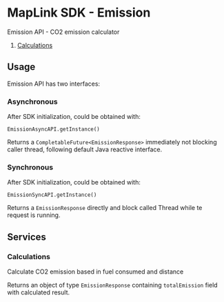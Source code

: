 # MapLink SDK - Emission

Emission API - CO2 emission calculator

1. [Calculations](#calculations)

## Usage

Emission API has two interfaces:

### Asynchronous

After SDK initialization, could be obtained with:

    EmissionAsyncAPI.getInstance()

Returns a `CompletableFuture<EmissionResponse>` immediately not blocking caller thread, following default Java reactive
interface.

### Synchronous

After SDK initialization, could be obtained with:

    EmissionSyncAPI.getInstance()

Returns a `EmissionResponse` directly and block called Thread while te request is running.

## Services

### Calculations

Calculate CO2 emission based in fuel consumed and distance

Returns an object of type `EmissionResponse` containing `totalEmission` field with calculated result.
